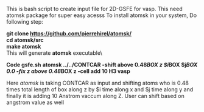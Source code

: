 This is bash script to create input file for 2D-GSFE for vasp. This need atomsk package for super easy acesss
To install atomsk in your system, 
Do following step: 

**git clone https://github.com/pierrehirel/atomsk/**  \
**cd atomsk/src**  \
**make atomsk**  \
This will generate **atomsk** executable\

**Code gsfe.sh**
**atomsk ../../CONTCAR -shift above 0.48*BOX z $i*BOX $j*BOX 0.0 -fix z above 0.48*BOX z -cell add 10 H3 vasp**

Here *atomsk* is taking CONTCAR as input and shifting atoms who is 0.48 times total length of box along z by $i time along x and $j time along y and finally it is adding 10 Anstrom vaccum along Z.
User can shift based on angstrom value as well 
